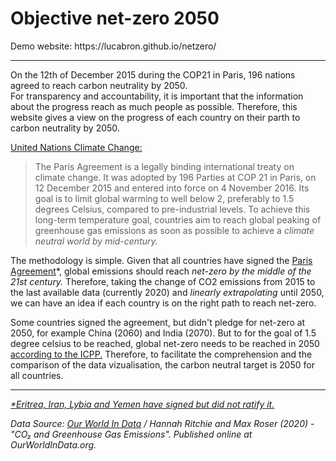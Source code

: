 <h1>Objective net-zero 2050</h1>
Demo website: https://lucabron.github.io/netzero/
<hr>
<p>On the 12th of December 2015 during the COP21 in Paris, 196 nations agreed to reach carbon neutrality by 2050.</br>
For transparency and accountability, it is important that the information about the progress reach as much people as possible.
Therefore, this website gives a view on the progress of each country on their parth to carbon neutrality by 2050.</p>
<p><a href='https://unfccc.int/process-and-meetings/the-paris-agreement/the-paris-agreement'>United Nations Climate Change:</a></p>
<blockquote>The Paris Agreement is a legally binding international treaty on climate change. It was adopted by 196 Parties at COP 21 in Paris, on 12 December 2015 and entered into force on 4 November 2016.
Its goal is to limit global warming to well below 2, preferably to 1.5 degrees Celsius, compared to pre-industrial levels.
To achieve this long-term temperature goal, countries aim to reach global peaking of greenhouse gas emissions as soon as possible to achieve a <em>climate neutral world by mid-century.</em>
</blockquote>
<p>The methodology is simple. Given that all countries have signed the <a href="https://en.wikipedia.org/wiki/Paris_Agreement">Paris Agreement</a>*,
global emissions should reach <em>net-zero by the middle of the 21st century.</em>
Therefore, taking the change of CO2 emissions from 2015 to the last available data (currently 2020) and <em>linearly extrapolating</em> until 2050,
we can have an idea if each country is on the right path to reach net-zero.</p>
<p>Some countries signed the agreement, but didn't pledge for net-zero at 2050, for example China (2060) and India (2070).
But to for the goal of 1.5 degree celsius to be reached, global net-zero needs to be reached in 2050 <a href="https://www.ipcc.ch/sr15/chapter/spm/">according to the ICPP.</a>
Therefore, to facilitate the comprehension and the comparison of the data vizualisation, the carbon neutral target is 2050 for all countries.</p>
<hr>
<p><i><a href="https://en.wikipedia.org/wiki/List_of_parties_to_the_Paris_Agreement">*Eritrea, Iran, Lybia and Yemen have signed but did not ratify it.</a></i></p>	
<p><cite>Data Source: <a href='https://github.com/owid/co2-data'>Our World In Data</a> / Hannah Ritchie and Max Roser (2020) - "CO₂ and Greenhouse Gas Emissions". Published online at OurWorldInData.org.</cite></p>
<!-- Interactive world map data visualization of each country effort toward net-zero emission.
Using Mapbox and GeoJson. Interactive graphs made using bokeh.-->